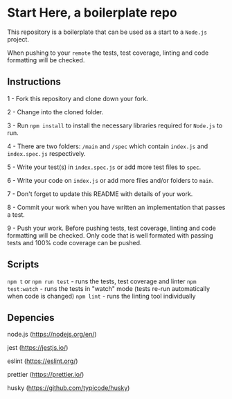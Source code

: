 # Start Here, a boilerplate repo

This repository is a boilerplate that can be used as a start to a `Node.js` project.

When pushing to your `remote` the tests, test coverage, linting and code formatting will be checked. 

## Instructions

1 - Fork this repository and clone down your fork.

2 - Change into the cloned folder.

3 - Run `npm install` to install the necessary libraries required for `Node.js` to run.

4 - There are two folders: `/main` and `/spec` which contain `index.js` and `index.spec.js` respectively.  

5 - Write your test(s) in `index.spec.js` or add more test files to `spec`.

6 - Write your code on `index.js` or add more files and/or folders to `main`.

7 - Don't forget to update this README with details of your work.

8 - Commit your work when you have written an implementation that passes a test.

9 - Push your work. Before pushing tests, test coverage, linting and code formatting will be checked. Only code that is well formated with passing tests and 100% code coverage can be pushed.

## Scripts

`npm t` or `npm run test` - runs the tests, test coverage and linter
`npm test:watch` - runs the tests in "watch" mode (tests re-run automatically when code is changed)
`npm lint` - runs the linting tool individually

## Depencies

node.js (https://nodejs.org/en/)

jest (https://jestjs.io/)

eslint (https://eslint.org/)

prettier (https://prettier.io/)

husky (https://github.com/typicode/husky)